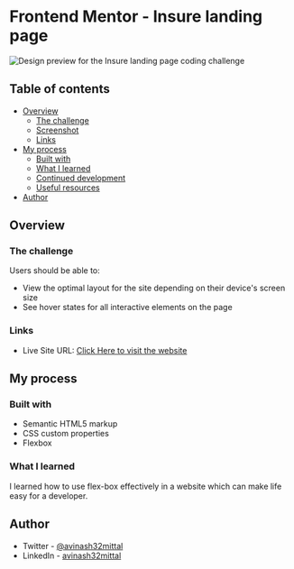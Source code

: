 # Frontend Mentor - Insure landing page

![Design preview for the Insure landing page coding challenge](./design/desktop-preview.jpg)

## Table of contents

- [Overview](#overview)
  - [The challenge](#the-challenge)
  - [Screenshot](#screenshot)
  - [Links](#links)
- [My process](#my-process)
  - [Built with](#built-with)
  - [What I learned](#what-i-learned)
  - [Continued development](#continued-development)
  - [Useful resources](#useful-resources)
- [Author](#author)

## Overview

### The challenge

Users should be able to:

- View the optimal layout for the site depending on their device's screen size
- See hover states for all interactive elements on the page

### Links

- Live Site URL: [Click Here to visit the website](https://laughing-easley-918c72.netlify.app/)

## My process

### Built with

- Semantic HTML5 markup
- CSS custom properties
- Flexbox

### What I learned

I learned how to use flex-box effectively in a website which can make life easy for a developer.

## Author

- Twitter - [@avinash32mittal](https://www.twitter.com/avinash32mittal)
- LinkedIn - [avinash32mittal](https://www.linkedin.com/in/avinash32mittal/)
